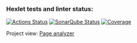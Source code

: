 ### Hexlet tests and linter status:
[![Actions Status](https://github.com/DSunShine371/java-project-72/actions/workflows/hexlet-check.yml/badge.svg)](https://github.com/DSunShine371/java-project-72/actions)
[![SonarQube Status](https://sonarcloud.io/api/project_badges/measure?project=DSunShine371_java-project-722&metric=alert_status)](https://sonarcloud.io/summary/new_code?id=DSunShine371_java-project-722)
[![Coverage](https://sonarcloud.io/api/project_badges/measure?project=DSunShine371_java-project-722&metric=coverage)](https://sonarcloud.io/summary/new_code?id=DSunShine371_java-project-722)

Project view:  [Page analyzer](https://java-project-72-azdm.onrender.com/)